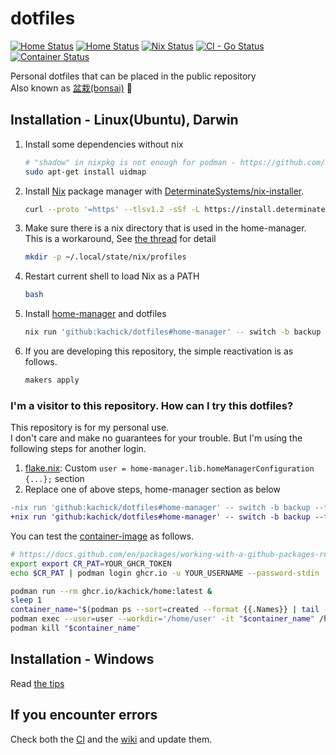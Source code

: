 # dotfiles

[![Home Status](https://github.com/kachick/dotfiles/actions/workflows/ci-home.yml/badge.svg?branch=main)](https://github.com/kachick/dotfiles/actions/workflows/ci-home.yml?query=branch%3Amain+)
[![Home Status](https://github.com/kachick/dotfiles/actions/workflows/windows.yml/badge.svg?branch=main)](https://github.com/kachick/dotfiles/actions/workflows/windows.yml?query=branch%3Amain+)
[![Nix Status](https://github.com/kachick/dotfiles/actions/workflows/ci-nix.yml/badge.svg?branch=main)](https://github.com/kachick/dotfiles/actions/workflows/ci-nix.yml?query=branch%3Amain+)
[![CI - Go Status](https://github.com/kachick/dotfiles/actions/workflows/ci-go.yml/badge.svg?branch=main)](https://github.com/kachick/dotfiles/actions/workflows/ci-go.yml?query=branch%3Amain+)
[![Container Status](https://github.com/kachick/dotfiles/actions/workflows/container.yml/badge.svg?branch=main)](https://github.com/kachick/dotfiles/actions/workflows/container.yml?query=branch%3Amain+)

Personal dotfiles that can be placed in the public repository\
Also known as [盆栽(bonsai)](https://en.wikipedia.org/wiki/Bonsai) 🌳

## Installation - Linux(Ubuntu), Darwin

1. Install some dependencies without nix
   ```bash
   # "shadow" in nixpkg is not enough for podman - https://github.com/NixOS/nixpkgs/issues/138423
   sudo apt-get install uidmap
   ```
1. Install [Nix](https://nixos.org/) package manager with [DeterminateSystems/nix-installer](https://github.com/DeterminateSystems/nix-installer).
   ```bash
   curl --proto '=https' --tlsv1.2 -sSf -L https://install.determinate.systems/nix | sh -s -- install
   ```
1. Make sure there is a nix directory that is used in the home-manager.\
   This is a workaround, See [the thread](https://www.reddit.com/r/Nix/comments/1443k3o/comment/jr9ht5g/?utm_source=reddit&utm_medium=web2x&context=3) for detail
   ```bash
   mkdir -p ~/.local/state/nix/profiles
   ```
1. Restart current shell to load Nix as a PATH
   ```bash
   bash
   ```
1. Install [home-manager](https://github.com/nix-community/home-manager) and dotfiles
   ```bash
   nix run 'github:kachick/dotfiles#home-manager' -- switch -b backup --flake 'github:kachick/dotfiles#kachick'
   ```
1. If you are developing this repository, the simple reactivation is as follows.
   ```bash
   makers apply
   ```

### I'm a visitor to this repository. How can I try this dotfiles?

This repository is for my personal use.\
I don't care and make no guarantees for your trouble. But I'm using the following steps for another login.

1. [flake.nix](flake.nix): Custom `user = home-manager.lib.homeManagerConfiguration {...};` section
1. Replace one of above steps, home-manager section as below

```diff
-nix run 'github:kachick/dotfiles#home-manager' -- switch -b backup --flake 'github:kachick/dotfiles#kachick'
+nix run 'github:kachick/dotfiles#home-manager' -- switch -b backup --flake 'github:kachick/dotfiles#user'
```

You can test the [container-image](containers) as follows.

```bash
# https://docs.github.com/en/packages/working-with-a-github-packages-registry/working-with-the-container-registry
export export CR_PAT=YOUR_GHCR_TOKEN
echo $CR_PAT | podman login ghcr.io -u YOUR_USERNAME --password-stdin

podman run --rm ghcr.io/kachick/home:latest &
sleep 1
container_name="$(podman ps --sort=created --format {{.Names}} | tail -1)"
podman exec --user=user --workdir='/home/user' -it "$container_name" /home/user/.nix-profile/bin/zsh
podman kill "$container_name"
```

## Installation - Windows

Read [the tips](config/windows/README.md)

## If you encounter errors

Check both the [CI](.github/workflows/ci-home.yml) and the [wiki](https://github.com/kachick/dotfiles/wiki) and update them.
